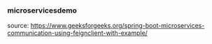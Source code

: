 ### microservicesdemo
source: https://www.geeksforgeeks.org/spring-boot-microservices-communication-using-feignclient-with-example/
